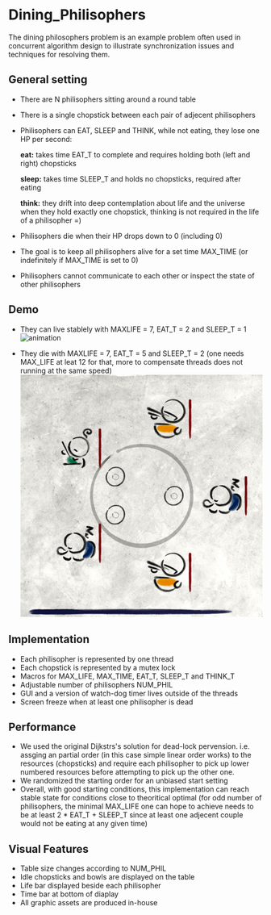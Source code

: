 # Dining_Philisophers

The dining philosophers problem is an example problem often used in concurrent algorithm design to illustrate synchronization issues and techniques for resolving them.

## General setting

* There are N philisophers sitting around a round table
* There is a single chopstick between each pair of adjecent philisophers
* Philisophers can EAT, SLEEP and THINK, while not eating, they lose one HP per second:

  **eat:** takes time EAT_T to complete and requires holding both (left and right) chopsticks
  
  **sleep:** takes time SLEEP_T and holds no chopsticks, required after eating
  
  **think:** they drift into deep contemplation about life and the universe when they hold exactly one chopstick, thinking is not required in the life of a philisopher =)

* Philisophers die when their HP drops down to 0 (including 0)
* The goal is to keep all philisophers alive for a set time MAX_TIME (or indefinitely if MAX_TIME is set to 0)
* Philisophers cannot communicate to each other or inspect the state of other philisophers

## Demo

* They can live stablely with MAXLIFE = 7, EAT_T = 2 and SLEEP_T = 1
![animation](CoolGIF.gif)

* They die with MAXLIFE = 7, EAT_T = 5 and SLEEP_T = 2 (one needs MAX_LIFE at leat 12 for that, more to compensate threads does not running at the same speed)
![animation](die.gif)

## Implementation

* Each philisopher is represented by one thread
* Each chopstick is represented by a mutex lock
* Macros for MAX_LIFE, MAX_TIME, EAT_T, SLEEP_T and THINK_T
* Adjustable number of philisophers NUM_PHIL
* GUI and a version of watch-dog timer lives outside of the threads
* Screen freeze when at least one philisopher is dead

## Performance

* We used the original Dijkstrs's solution for dead-lock pervension. i.e. assging an partial order (in this case simple linear order works) to the resources (chopsticks) and require each philisopher to pick up lower numbered resources before attempting to pick up the other one.
* We randomized the starting order for an unbiased start setting
* Overall, with good starting conditions, this implementation can reach stable state for conditions close to theoritical optimal (for odd number of philisophers, the minimal MAX_LIFE one can hope to achieve needs to be at least 2 * EAT_T + SLEEP_T since at least one adjecent couple would not be eating at any given time)

## Visual Features

* Table size changes according to NUM_PHIL
* Idle chopsticks and bowls are displayed on the table
* Life bar displayed beside each philisopher
* Time bar at bottom of diaplay
* All graphic assets are produced in-house
